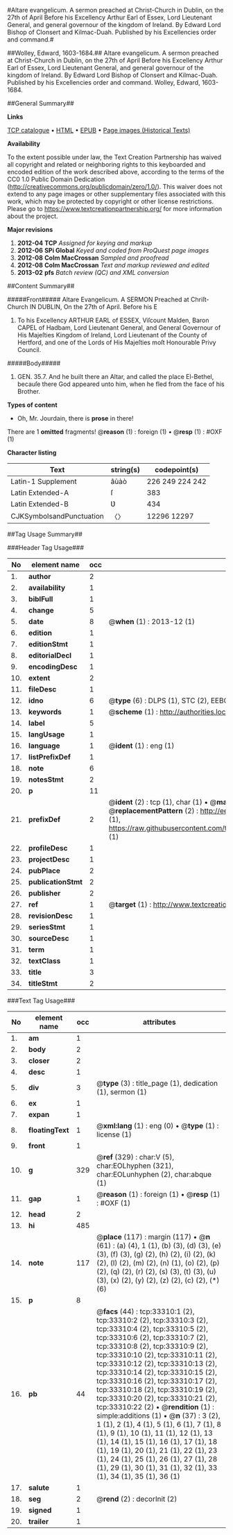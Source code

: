 #Altare evangelicum. A sermon preached at Christ-Church in Dublin, on the 27th of April Before his Excellency Arthur Earl of Essex, Lord Lieutenant General, and general governour of the kingdom of Ireland. By Edward Lord Bishop of Clonsert and Kilmac-Duah. Published by his Excellencies order and command.#

##Wolley, Edward, 1603-1684.##
Altare evangelicum. A sermon preached at Christ-Church in Dublin, on the 27th of April Before his Excellency Arthur Earl of Essex, Lord Lieutenant General, and general governour of the kingdom of Ireland. By Edward Lord Bishop of Clonsert and Kilmac-Duah. Published by his Excellencies order and command.
Wolley, Edward, 1603-1684.

##General Summary##

**Links**

[TCP catalogue](http://www.ota.ox.ac.uk/tcp/)  • 
[HTML](http://tei.it.ox.ac.uk/tcp/Texts-HTML/free/A66/A66830.html)  • 
[EPUB](http://tei.it.ox.ac.uk/tcp/Texts-EPUB/free/A66/A66830.epub) • 
[Page images (Historical Texts)](https://historicaltexts.jisc.ac.uk/eebo-99828877e)

**Availability**

To the extent possible under law, the Text Creation Partnership has waived all copyright and related or neighboring rights to this keyboarded and encoded edition of the work described above, according to the terms of the CC0 1.0 Public Domain Dedication (http://creativecommons.org/publicdomain/zero/1.0/). This waiver does not extend to any page images or other supplementary files associated with this work, which may be protected by copyright or other license restrictions. Please go to https://www.textcreationpartnership.org/ for more information about the project.

**Major revisions**

1. __2012-04__ __TCP__ *Assigned for keying and markup*
1. __2012-06__ __SPi Global__ *Keyed and coded from ProQuest page images*
1. __2012-08__ __Colm MacCrossan__ *Sampled and proofread*
1. __2012-08__ __Colm MacCrossan__ *Text and markup reviewed and edited*
1. __2013-02__ __pfs__ *Batch review (QC) and XML conversion*

##Content Summary##

#####Front#####
Altare Evangelicum. A SERMON Preached at Chriſt-Church IN DUBLIN, On the 27th of April. Before his E
1. To his Excellency ARTHUR EARL of ESSEX, Viſcount Malden, Baron CAPEL of Hadbam, Lord Lieutenant General, and General Governour of His Majeſties Kingdom of Ireland, Lord Lieutenant of the County of Hertford, and one of the Lords of His Majeſties moſt Honourable Privy Council.

#####Body#####

1. GEN. 35.7. And he built there an Altar, and called the place El-Bethel, becauſe there God appeared unto him, when he fled from the face of his Brother.

**Types of content**

  * Oh, Mr. Jourdain, there is **prose** in there!

There are 1 **omitted** fragments! 
 @__reason__ (1) : foreign (1)  •  @__resp__ (1) : #OXF (1)

**Character listing**


|Text|string(s)|codepoint(s)|
|---|---|---|
|Latin-1 Supplement|âùàò|226 249 224 242|
|Latin Extended-A|ſ|383|
|Latin Extended-B|Ʋ|434|
|CJKSymbolsandPunctuation|〈〉|12296 12297|

##Tag Usage Summary##

###Header Tag Usage###

|No|element name|occ|attributes|
|---|---|---|---|
|1.|__author__|2||
|2.|__availability__|1||
|3.|__biblFull__|1||
|4.|__change__|5||
|5.|__date__|8| @__when__ (1) : 2013-12 (1)|
|6.|__edition__|1||
|7.|__editionStmt__|1||
|8.|__editorialDecl__|1||
|9.|__encodingDesc__|1||
|10.|__extent__|2||
|11.|__fileDesc__|1||
|12.|__idno__|6| @__type__ (6) : DLPS (1), STC (2), EEBO-CITATION (1), PROQUEST (1), VID (1)|
|13.|__keywords__|1| @__scheme__ (1) : http://authorities.loc.gov/ (1)|
|14.|__label__|5||
|15.|__langUsage__|1||
|16.|__language__|1| @__ident__ (1) : eng (1)|
|17.|__listPrefixDef__|1||
|18.|__note__|6||
|19.|__notesStmt__|2||
|20.|__p__|11||
|21.|__prefixDef__|2| @__ident__ (2) : tcp (1), char (1)  •  @__matchPattern__ (2) : ([0-9\-]+):([0-9IVX]+) (1), (.+) (1)  •  @__replacementPattern__ (2) : http://eebo.chadwyck.com/downloadtiff?vid=$1&page=$2 (1), https://raw.githubusercontent.com/textcreationpartnership/Texts/master/tcpchars.xml#$1 (1)|
|22.|__profileDesc__|1||
|23.|__projectDesc__|1||
|24.|__pubPlace__|2||
|25.|__publicationStmt__|2||
|26.|__publisher__|2||
|27.|__ref__|1| @__target__ (1) : http://www.textcreationpartnership.org/docs/. (1)|
|28.|__revisionDesc__|1||
|29.|__seriesStmt__|1||
|30.|__sourceDesc__|1||
|31.|__term__|1||
|32.|__textClass__|1||
|33.|__title__|3||
|34.|__titleStmt__|2||


###Text Tag Usage###

|No|element name|occ|attributes|
|---|---|---|---|
|1.|__am__|1||
|2.|__body__|2||
|3.|__closer__|2||
|4.|__desc__|1||
|5.|__div__|3| @__type__ (3) : title_page (1), dedication (1), sermon (1)|
|6.|__ex__|1||
|7.|__expan__|1||
|8.|__floatingText__|1| @__xml:lang__ (1) : eng (0)  •  @__type__ (1) : license (1)|
|9.|__front__|1||
|10.|__g__|329| @__ref__ (329) : char:V (5), char:EOLhyphen (321), char:EOLunhyphen (2), char:abque (1)|
|11.|__gap__|1| @__reason__ (1) : foreign (1)  •  @__resp__ (1) : #OXF (1)|
|12.|__head__|2||
|13.|__hi__|485||
|14.|__note__|117| @__place__ (117) : margin (117)  •  @__n__ (61) : (a) (4), 1 (1), (b) (3), (d) (3), (e) (3), (f) (3), (g) (2), (h) (2), (i) (2), (k) (2), (l) (2), (m) (2), (n) (1), (o) (2), (p) (2), (q) (2), (r) (2), (s) (3), (t) (3), (u) (3), (x) (2), (y) (2), (z) (2), (c) (2), (*) (6)|
|15.|__p__|8||
|16.|__pb__|44| @__facs__ (44) : tcp:33310:1 (2), tcp:33310:2 (2), tcp:33310:3 (2), tcp:33310:4 (2), tcp:33310:5 (2), tcp:33310:6 (2), tcp:33310:7 (2), tcp:33310:8 (2), tcp:33310:9 (2), tcp:33310:10 (2), tcp:33310:11 (2), tcp:33310:12 (2), tcp:33310:13 (2), tcp:33310:14 (2), tcp:33310:15 (2), tcp:33310:16 (2), tcp:33310:17 (2), tcp:33310:18 (2), tcp:33310:19 (2), tcp:33310:20 (2), tcp:33310:21 (2), tcp:33310:22 (2)  •  @__rendition__ (1) : simple:additions (1)  •  @__n__ (37) : 3 (2), 1 (1), 2 (1), 4 (1), 5 (1), 6 (1), 7 (1), 8 (1), 9 (1), 10 (1), 11 (1), 12 (1), 13 (1), 14 (1), 15 (1), 16 (1), 17 (1), 18 (1), 19 (1), 20 (1), 21 (1), 22 (1), 23 (1), 24 (1), 25 (1), 26 (1), 27 (1), 28 (1), 29 (1), 30 (1), 31 (1), 32 (1), 33 (1), 34 (1), 35 (1), 36 (1)|
|17.|__salute__|1||
|18.|__seg__|2| @__rend__ (2) : decorInit (2)|
|19.|__signed__|1||
|20.|__trailer__|1||
